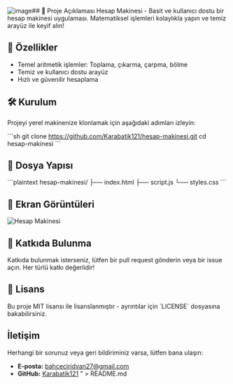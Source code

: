 ![image](https://github.com/user-attachments/assets/9522a0d4-6371-449c-b59a-b346d53b6994)## 🎨 Proje Açıklaması
Hesap Makinesi - Basit ve kullanıcı dostu bir hesap makinesi uygulaması. Matematiksel işlemleri kolaylıkla yapın ve temiz arayüz ile keyif alın!

## 🚀 Özellikler
- Temel aritmetik işlemler: Toplama, çıkarma, çarpma, bölme
- Temiz ve kullanıcı dostu arayüz
- Hızlı ve güvenilir hesaplama

## 🛠️ Kurulum
Projeyi yerel makinenize klonlamak için aşağıdaki adımları izleyin:

\`\`\`sh
git clone https://github.com/Karabatik121/hesap-makinesi.git
cd hesap-makinesi
\`\`\`

## 📂 Dosya Yapısı
\`\`\`plaintext
hesap-makinesi/
├── index.html
├── script.js
└── styles.css
\`\`\`

## 📸 Ekran Görüntüleri
![Hesap Makinesi](https://i.hizliresim.com/alrni1x.PNG)

## 🤝 Katkıda Bulunma
Katkıda bulunmak isterseniz, lütfen bir pull request gönderin veya bir issue açın. Her türlü katkı değerlidir!

## 📄 Lisans
Bu proje MIT lisansı ile lisanslanmıştır - ayrıntılar için \`LICENSE\` dosyasına bakabilirsiniz.

## İletişim
Herhangi bir sorunuz veya geri bildiriminiz varsa, lütfen bana ulaşın:
- **E-posta:** bahceciridvan27@gmail.com
- **GitHub:** [Karabatik121](https://github.com/Karabatik121)
" > README.md
